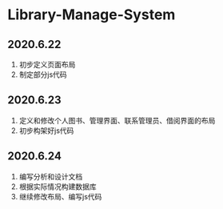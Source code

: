 # Library-Manage-System

## 2020.6.22

1. 初步定义页面布局
2. 制定部分js代码

## 2020.6.23

1. 定义和修改个人图书、管理界面、联系管理员、借阅界面的布局
2. 初步构架好js代码

## 2020.6.24

1. 编写分析和设计文档
2. 根据实际情况构建数据库
3. 继续修改布局、编写js代码
